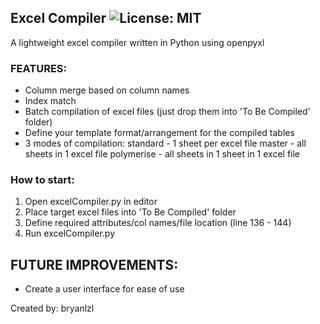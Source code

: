 ##  Excel Compiler ![License: MIT](https://img.shields.io/badge/License-MIT-yellow.svg)
A lightweight excel compiler written in Python using openpyxl

### FEATURES:
- Column merge based on column names
- Index match
- Batch compilation of excel files (just drop them into 'To Be Compiled' folder)
- Define your template format/arrangement for the compiled tables
- 3 modes of compilation:
  standard - 1 sheet per excel file 
  master - all sheets in 1 excel file 
  polymerise - all sheets in 1 sheet in 1 excel file

### How to start:
1) Open excelCompiler.py in editor
2) Place target excel files into 'To Be Compiled' folder
3) Define required attributes/col names/file location (line 136 - 144)
4) Run excelCompiler.py

## FUTURE IMPROVEMENTS:
- Create a user interface for ease of use

Created by: bryanlzl
